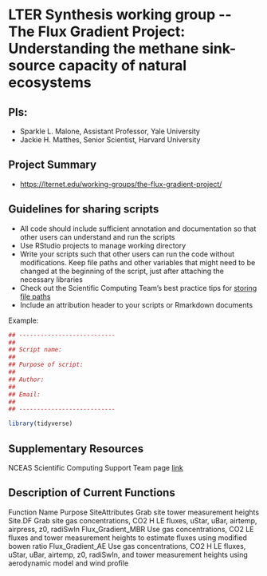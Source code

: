 # LTER Synthesis working group -- The Flux Gradient Project: Understanding the methane sink-source capacity of natural ecosystems


## PIs: 

- Sparkle L. Malone, Assistant Professor, Yale University
- Jackie H. Matthes, Senior Scientist, Harvard University


## Project Summary

- https://lternet.edu/working-groups/the-flux-gradient-project/

## Guidelines for sharing scripts

- All code should include sufficient annotation and documentation so that other users can understand and run the scripts 
- Use RStudio projects to manage working directory
- Write your scripts such that other users can run the code without modifications. Keep file paths and other variables that might need to be changed at the beginning of the script, just after attaching the necessary libraries
- Check out the Scientific Computing Team’s best practice tips for [storing file paths](https://nceas.github.io/scicomp.github.io/best_practices.html#file-paths)
- Include an attribution header to your scripts or Rmarkdown documents

Example:

```r
## ---------------------------
##
## Script name: 
##
## Purpose of script:
##
## Author: 
##
## Email: 
##
## ---------------------------

library(tidyverse)

```


## Supplementary Resources

NCEAS Scientific Computing Support Team page [link](https://nceas.github.io/scicomp.github.io)

## Description of Current Functions
Function Name
Purpose
SiteAttributes
Grab site tower measurement heights
Site.DF
Grab site gas concentrations, CO2 H LE fluxes, uStar, uBar, airtemp, airpress, z0, radiSwIn
Flux_Gradient_MBR
Use gas concentrations,  CO2 LE fluxes and tower measurement heights to estimate fluxes using modified bowen ratio
Flux_Gradient_AE
Use gas concentrations, CO2 H LE fluxes, uStar, uBar, airtemp, z0, radiSwIn, and tower measurement heights using aerodynamic model and wind profile
